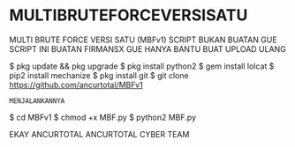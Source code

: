 # MULTIBRUTEFORCEVERSISATU

MULTI BRUTE FORCE VERSI SATU (MBFv1)
SCRIPT BUKAN BUATAN GUE
SCRIPT INI BUATAN FIRMANSX
GUE HANYA BANTU BUAT UPLOAD ULANG

$ pkg update && pkg upgrade
$ pkg install python2
$ gem install lolcat
$ pip2 install mechanize
$ pkg install git
$ git clone 
https://github.com/ancurtotal/MBFv1


```MENJALANKANNYA```

$ cd MBFv1
$ chmod +x MBF.py
$ python2 MBF.py


   EKAY ANCURTOTAL
ANCURTOTAL CYBER TEAM
